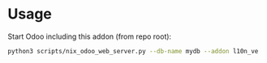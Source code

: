 # Usage

Start Odoo including this addon (from repo root):

```bash
python3 scripts/nix_odoo_web_server.py --db-name mydb --addon l10n_ve
```
